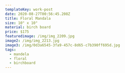 ```yaml
---
templateKey: work-post
date: 2020-08-27T00:56:45.208Z
title: Floral Mandala
size: 10" x 10"
material: birch board
price: $175
featuredimage: /img/img_2209.jpg
image2: /img/img_2213.jpg
image3: /img/0d3a6545-3fa9-457c-8d65-c7b390ff695d.jpg
tags:
  - mandela
  - floral
  - birchboard
---
```

